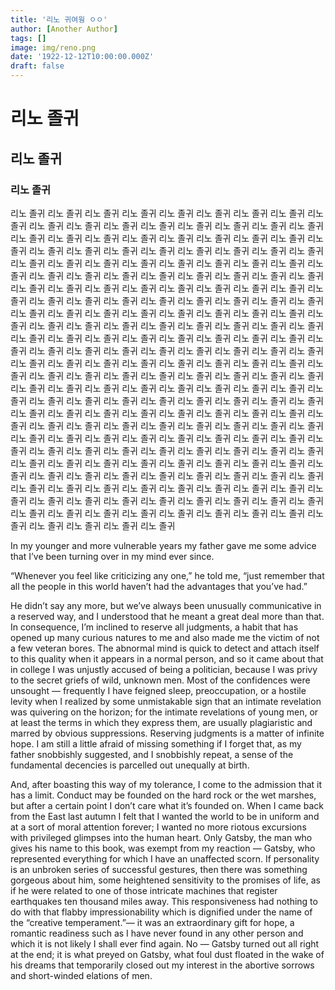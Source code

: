 ```yaml
---
title: '리노 귀여웡 ㅇㅇ'
author: [Another Author]
tags: []
image: img/reno.png
date: '1922-12-12T10:00:00.000Z'
draft: false
---
```


# 리노 졸귀 
## 리노 졸귀 
### 리노 졸귀 

리노 졸귀 리노 졸귀 리노 졸귀 리노 졸귀 리노 졸귀 리노 졸귀 리노 졸귀 리노 졸귀 리노 졸귀 리노 졸귀 리노 졸귀 리노 졸귀 리노 졸귀 리노 졸귀 리노 졸귀 리노 졸귀 리노 졸귀 리노 졸귀 리노 졸귀 리노 졸귀 리노 졸귀 리노 졸귀 리노 졸귀 리노 졸귀 리노 졸귀 리노 졸귀 리노 졸귀 리노 졸귀 리노 졸귀 리노 졸귀 리노 졸귀 리노 졸귀 리노 졸귀 리노 졸귀 리노 졸귀 리노 졸귀 리노 졸귀 리노 졸귀 리노 졸귀 리노 졸귀 리노 졸귀 리노 졸귀 리노 졸귀 리노 졸귀 리노 졸귀 리노 졸귀 리노 졸귀 리노 졸귀 리노 졸귀 리노 졸귀 리노 졸귀 리노 졸귀 리노 졸귀 리노 졸귀 리노 졸귀 리노 졸귀 리노 졸귀 리노 졸귀 리노 졸귀 리노 졸귀 리노 졸귀 리노 졸귀 리노 졸귀 리노 졸귀 리노 졸귀 리노 졸귀 리노 졸귀 리노 졸귀 리노 졸귀 리노 졸귀 리노 졸귀 리노 졸귀 리노 졸귀 리노 졸귀 리노 졸귀 리노 졸귀 리노 졸귀 리노 졸귀 리노 졸귀 리노 졸귀 리노 졸귀 리노 졸귀 리노 졸귀 리노 졸귀 리노 졸귀 리노 졸귀 리노 졸귀 리노 졸귀 리노 졸귀 리노 졸귀 리노 졸귀 리노 졸귀 리노 졸귀 리노 졸귀 리노 졸귀 리노 졸귀 리노 졸귀 리노 졸귀 리노 졸귀 리노 졸귀 리노 졸귀 리노 졸귀 리노 졸귀 리노 졸귀 리노 졸귀 리노 졸귀 리노 졸귀 리노 졸귀 리노 졸귀 리노 졸귀 리노 졸귀 리노 졸귀 리노 졸귀 리노 졸귀 리노 졸귀 리노 졸귀 리노 졸귀 리노 졸귀 리노 졸귀 리노 졸귀 리노 졸귀 리노 졸귀 리노 졸귀 리노 졸귀 리노 졸귀 리노 졸귀 리노 졸귀 리노 졸귀 리노 졸귀 리노 졸귀 리노 졸귀 리노 졸귀 리노 졸귀 리노 졸귀 리노 졸귀 리노 졸귀 리노 졸귀 리노 졸귀 리노 졸귀 리노 졸귀 리노 졸귀 리노 졸귀 리노 졸귀 리노 졸귀 리노 졸귀 리노 졸귀 리노 졸귀 리노 졸귀 리노 졸귀 리노 졸귀 리노 졸귀 리노 졸귀 리노 졸귀 리노 졸귀 리노 졸귀 리노 졸귀 리노 졸귀 리노 졸귀 리노 졸귀 리노 졸귀 리노 졸귀 리노 졸귀 리노 졸귀 리노 졸귀 리노 졸귀 리노 졸귀 리노 졸귀 리노 졸귀 리노 졸귀 리노 졸귀 리노 졸귀 리노 졸귀 리노 졸귀 리노 졸귀 리노 졸귀 리노 졸귀 리노 졸귀 리노 졸귀 리노 졸귀 리노 졸귀 리노 졸귀 리노 졸귀 리노 졸귀 리노 졸귀 리노 졸귀 리노 졸귀 리노 졸귀 리노 졸귀 리노 졸귀 리노 졸귀 리노 졸귀 리노 졸귀 리노 졸귀 리노 졸귀 리노 졸귀 리노 졸귀 리노 졸귀 리노 졸귀 리노 졸귀 리노 졸귀 리노 졸귀 리노 졸귀 리노 졸귀 리노 졸귀 리노 졸귀 리노 졸귀 리노 졸귀 리노 졸귀 리노 졸귀 리노 졸귀 리노 졸귀 리노 졸귀 리노 졸귀 리노 졸귀 리노 졸귀 리노 졸귀 리노 졸귀 

In my younger and more vulnerable years my father gave me some advice that I’ve been turning over in my mind ever since.

“Whenever you feel like criticizing any one,” he told me, “just remember that all the people in this world haven’t had the advantages that you’ve had.”

He didn’t say any more, but we’ve always been unusually communicative in a reserved way, and I understood that he meant a great deal more than that. In consequence, I’m inclined to reserve all judgments, a habit that has opened up many curious natures to me and also made me the victim of not a few veteran bores. The abnormal mind is quick to detect and attach itself to this quality when it appears in a normal person, and so it came about that in college I was unjustly accused of being a politician, because I was privy to the secret griefs of wild, unknown men. Most of the confidences were unsought — frequently I have feigned sleep, preoccupation, or a hostile levity when I realized by some unmistakable sign that an intimate revelation was quivering on the horizon; for the intimate revelations of young men, or at least the terms in which they express them, are usually plagiaristic and marred by obvious suppressions. Reserving judgments is a matter of infinite hope. I am still a little afraid of missing something if I forget that, as my father snobbishly suggested, and I snobbishly repeat, a sense of the fundamental decencies is parcelled out unequally at birth.

And, after boasting this way of my tolerance, I come to the admission that it has a limit. Conduct may be founded on the hard rock or the wet marshes, but after a certain point I don’t care what it’s founded on. When I came back from the East last autumn I felt that I wanted the world to be in uniform and at a sort of moral attention forever; I wanted no more riotous excursions with privileged glimpses into the human heart. Only Gatsby, the man who gives his name to this book, was exempt from my reaction — Gatsby, who represented everything for which I have an unaffected scorn. If personality is an unbroken series of successful gestures, then there was something gorgeous about him, some heightened sensitivity to the promises of life, as if he were related to one of those intricate machines that register earthquakes ten thousand miles away. This responsiveness had nothing to do with that flabby impressionability which is dignified under the name of the “creative temperament.”— it was an extraordinary gift for hope, a romantic readiness such as I have never found in any other person and which it is not likely I shall ever find again. No — Gatsby turned out all right at the end; it is what preyed on Gatsby, what foul dust floated in the wake of his dreams that temporarily closed out my interest in the abortive sorrows and short-winded elations of men.


